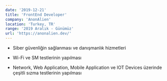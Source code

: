 ```yaml
---
date: '2019-12-21'
title: 'FrontEnd Developer'
company: 'AnonAlien'
location: 'Turkey, TR'
range: '2019 Aralık - Günümüz'
url: 'https://anonalien.dev/'
---
```


- Siber güvenliğin sağlanması ve danışmanlık hizmetleri

- Wi-Fi ve SM testlerinin yapılması

- Network, Web Application, Mobile Application ve IOT Devices üzerinde çeşitli sızma testlerinin yapılması
